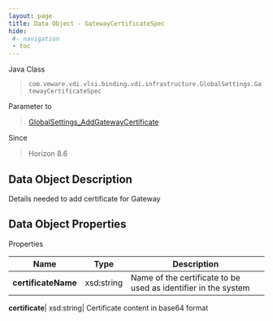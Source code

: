 ```yaml
---
layout: page
title: Data Object - GatewayCertificateSpec
hide:
 #- navigation
 - toc
---
```






Java Class  
> `com.vmware.vdi.vlsi.binding.vdi.infrastructure.GlobalSettings.GatewayCertificateSpec`

Parameter to  
> [GlobalSettings_AddGatewayCertificate](vdi.infrastructure.GlobalSettings.md#addGatewayCertificate)

Since  
> Horizon 8.6


## Data Object Description 

Details needed to add certificate for Gateway 

## Data Object Properties

Properties

Name |  Type |  Description   
---|---|---  
**certificateName**|  xsd:string|  Name of the certificate to be used as identifier in the system   
  
**certificate**|  xsd:string|  Certificate content in base64 format   
  
  
  
   
  
  
